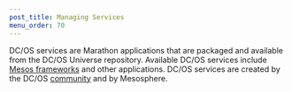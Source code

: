 ```yaml
---
post_title: Managing Services
menu_order: 70
---
```


DC/OS services are Marathon applications that are packaged and available from the DC/OS Universe repository. Available DC/OS services include [Mesos frameworks](http://mesos.apache.org/documentation/latest/frameworks/) and other applications. DC/OS services are created by the DC/OS [community](https://dcos.io/community/) and by Mesosphere. 
